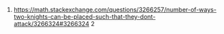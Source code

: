 1. https://math.stackexchange.com/questions/3266257/number-of-ways-two-knights-can-be-placed-such-that-they-dont-attack/3266324#3266324
2
